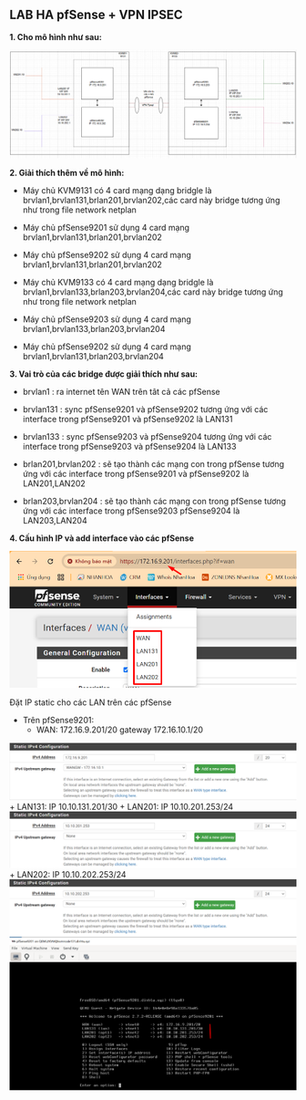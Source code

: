 ## LAB HA pfSense + VPN IPSEC

**1. Cho mô hình như sau:**

   <img src="pFsenseimages/Screenshot_256.png"> 

**2. Giải thích thêm về mô hình:**

  - Máy chủ KVM9131 có 4 card mạng dạng bridgle là brvlan1,brvlan131,brlan201,brvlan202,các card này bridge tương ứng như trong file network netplan

  - Máy chủ pfSense9201 sử dụng 4 card mạng brvlan1,brvlan131,brlan201,brvlan202

  - Máy chủ pfSense9202 sử dụng 4 card mạng brvlan1,brvlan131,brlan201,brvlan202

  - Máy chủ KVM9133 có 4 card mạng dạng bridgle là  brvlan1,brvlan133,brlan203,brvlan204,các card này bridge tương ứng như trong file network netplan

  - Máy chủ pfSense9203 sử dụng 4 card mạng brvlan1,brvlan133,brlan203,brvlan204

  - Máy chủ pfSense9202 sử dụng 4 card mạng brvlan1,brvlan131,brlan203,brvlan204

**3. Vai trò của các bridge được giải thích như sau:**

  - brvlan1 : ra internet tên WAN trên tât cả các pfSense

  - brvlan131 : sync pfSense9201 và pfSense9202 tương ứng với các interface trong pfSense9201 và pfSense9202 là LAN131

  - brvlan133 : sync pfSense9203 và pfSense9204 tương ứng với các interface trong pfSense9203 và pfSense9204 là LAN133

  - brlan201,brvlan202 : sẽ tạo thành các mạng con trong pfSense tương ứng với các interface trong pfSense9201 và pfSense9202 là LAN201,LAN202

  - brlan203,brvlan204 : sẽ tạo thành các mạng con trong pfSense tương ứng với các interface trong pfSense9203 pfSense9204 là LAN203,LAN204

**4. Cấu hình IP và add interface vào các pfSense**

   <img src="pFsenseimages/Screenshot_257.png"> 

Đặt IP static cho các LAN trên các pfSense

  - Trên pfSense9201: 
      + WAN: 172.16.9.201/20 gateway 172.16.10.1/20
   <img src="pFsenseimages/Screenshot_258.png"> 
      + LAN131: IP 10.10.131.201/30
      + LAN201: IP 10.10.201.253/24
   <img src="pFsenseimages/Screenshot_259.png"> 
      + LAN202: IP 10.10.202.253/24
   <img src="pFsenseimages/Screenshot_260.png"> 
   <img src="pFsenseimages/Screenshot_261.png"> 






